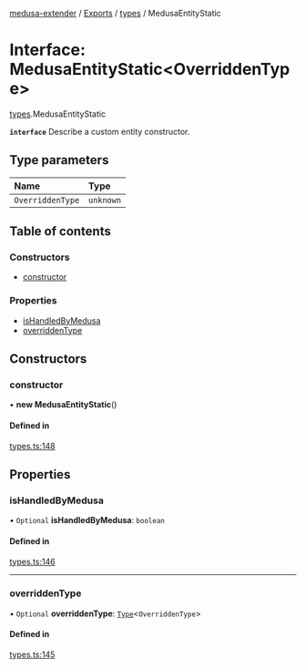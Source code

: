 [medusa-extender](../README.md) / [Exports](../modules.md) / [types](../modules/types.md) / MedusaEntityStatic

# Interface: MedusaEntityStatic<OverriddenType\>

[types](../modules/types.md).MedusaEntityStatic

**`interface`**
Describe a custom entity constructor.

## Type parameters

| Name | Type |
| :------ | :------ |
| `OverriddenType` | `unknown` |

## Table of contents

### Constructors

- [constructor](types.MedusaEntityStatic.md#constructor)

### Properties

- [isHandledByMedusa](types.MedusaEntityStatic.md#ishandledbymedusa)
- [overriddenType](types.MedusaEntityStatic.md#overriddentype)

## Constructors

### constructor

• **new MedusaEntityStatic**()

#### Defined in

[types.ts:148](https://github.com/adrien2p/medusa-extender/blob/7afa3be/src/types.ts#L148)

## Properties

### isHandledByMedusa

• `Optional` **isHandledByMedusa**: `boolean`

#### Defined in

[types.ts:146](https://github.com/adrien2p/medusa-extender/blob/7afa3be/src/types.ts#L146)

___

### overriddenType

• `Optional` **overriddenType**: [`Type`](types.Type.md)<`OverriddenType`\>

#### Defined in

[types.ts:145](https://github.com/adrien2p/medusa-extender/blob/7afa3be/src/types.ts#L145)
